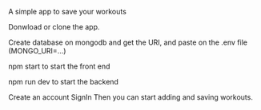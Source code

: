 
A simple app to save your workouts 

Donwload or clone the app. 

Create database on mongodb and get the URI, and paste on the .env file (MONGO_URI=...)

npm start to start the front end 

npm run dev to start the backend 

Create an account 
SignIn
Then you can start adding and saving workouts. 


